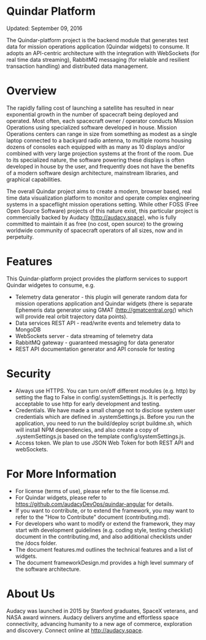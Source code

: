 # Quindar Platform
Updated: September 09, 2016

The Quindar-platform project is the backend module that generates test data for mission operations application (Quindar widgets) to consume. It adopts an API-centric architecture with the integration with WebSockets (for real time data streaming), RabbitMQ messaging (for reliable and resilient transaction handling) and distributed data management.

# Overview
The rapidly falling cost of launching a satellite has resulted in near exponential growth in the number of spacecraft being deployed and operated. Most often, each spacecraft owner / operator conducts Mission Operations using specialized software developed in house. Mission Operations centers can range in size from something as modest as a single laptop connected to a backyard radio antenna, to multiple rooms housing dozens of consoles each equipped with as many as 10 displays and/or combined with very large projection systems at the front of the room. Due to its specialized nature, the software powering these displays is often developed in house by the user, and frequently does not have the benefits of a modern software design architecture, mainstream libraries, and graphical capabilities. 

The overall Quindar project aims to create a modern, browser based, real time data visualization platform to monitor and operate complex engineering systems in a spaceflight mission operations setting. While other FOSS (Free Open Source Software) projects of this nature exist, this particular project is commercially backed by Audacy (http://audacy.space), who is fully committed to maintain it as free (no cost, open source) to the growing worldwide community of spacecraft operators of all sizes, now and in perpetuity.

# Features
This Quindar-platform project provides the platform services to support Quindar widgetes to consume, e.g.
* Telemetry data generator - this plugin will generate random data for mission operations application and Quindar widgets (there is separate Ephemeris data generator using GMAT (http://gmatcentral.org/) which will provide real orbit trajectory data points).
* Data services REST API - read/write events and telemetry data to MongoDB 
* WebSockets server - data streaming of telemetry data
* RabbitMQ gateway - guaranteed messaging for data generator 
* REST API documentation generator and API console for testing

# Security
* Always use HTTPS. You can turn on/off different modules (e.g. http) by setting the flag to False in config/.systemSettings.js. It is perfectly acceptable to use http for early development and testing.
* Credentials.  We have made a small change not to disclose system user credentials which are defined in .systemSettings.js.  Before you run the application, you need to run the build/deploy script buildme.sh, which will install NPM dependencies, and also create a copy of .systemSettings.js based on the template config/systemSettings.js.
* Access token. We plan to use JSON Web Token for both REST API and webSockets.

# For More Information
* For license (terms of use), please refer to the file license.md.
* For Quindar widgets, please refer to https://github.com/audacyDevOps/quindar-angular for details.
* If you want to contribute, or to extend the framework, you may want to refer to the "How to Contribute" document (contributing.md).
* For developers who want to modify or extend the framework, they may start with development guidelines (e.g. coding style, testing checklist) document in the contributing.md, and also additional checklists under the /docs folder. 
* The document features.md outlines the technical features and a list of widgets.
* The document frameworkDesign.md provides a high level summary of the software architecture.

# About Us
Audacy was launched in 2015 by Stanford graduates, SpaceX veterans, and NASA award winners. Audacy delivers anytime and effortless space connectivity, advancing humanity to a new age of commerce, exploration and discovery. Connect online at http://audacy.space.

